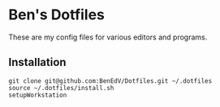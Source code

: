 # Ben's Dotfiles
These are my config files for various editors and programs.

## Installation
```
git clone git@github.com:BenEdV/Dotfiles.git ~/.dotfiles
source ~/.dotfiles/install.sh
setupWorkstation
```
